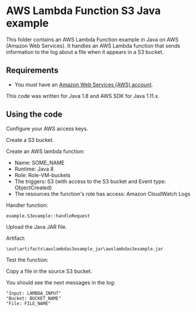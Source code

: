 # AWS Lambda Function S3 Java example

This folder contains an AWS Lambda Function example in Java on AWS (Amazon Web Services).
It handles an AWS Lambda function that sends information to the log about a file when it appears in a S3 bucket.




## Requirements

* You must have an [Amazon Web Services (AWS) account](http://aws.amazon.com/).

This code was written for Java 1.8 and AWS SDK for Java 1.11.x.




## Using the code

Configure your AWS access keys.

Create a S3 bucket.

Create an AWS lambda function:
* Name: SOME_NAME
* Runtime: Java 8
* Role: Role-VM-buckets
* The triggers: S3 (with access to the S3 bucket and Event type: ObjectCreated)
* The resources the function's role has access: Amazon CloudWatch Logs

Handler function:

```
example.S3example::handleRequest
```

Upload the Java JAR file.

Artifact: 

```
\out\artifacts\awslambdas3example_jar\awslambdas3example.jar
```

Test the function:

Copy a file in the source S3 bucket.

You should see the next messages in the log:

```
"Input: LAMBDA_INPUT"
"Bucket: BUCKET_NAME"
"File: FILE_NAME"
```